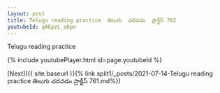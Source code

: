 ```yaml
---
layout: post
title: Telugu reading practice  తెలుగు  చదవడం  ప్రాక్టీస్ 762
youtubeId: gAEpzL_aKpo
---
```

 
 
Telugu reading practice
 
 
 
 
 


{% include youtubePlayer.html id=page.youtubeId %}
 
[Next]({{ site.baseurl }}{% link  split1/_posts/2021-07-14-Telugu reading practice  తెలుగు  చదవడం  ప్రాక్టీస్ 761.md%})
 
